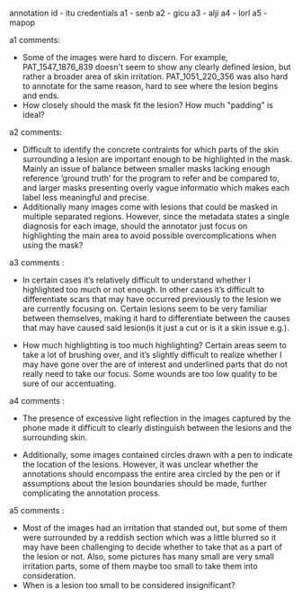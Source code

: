 annotation id - itu credentials
a1 - senb
a2 - gicu
a3 - alji
a4 - lorl
a5 - mapop


a1 comments:

* Some of the images were hard to discern. For example, PAT_1547_1876_839 doesn't seem to show any clearly defined lesion, but rather a broader area of skin irritation. PAT_1051_220_356 was also hard to annotate for the same reason, hard to see where the lesion begins and ends.
* How closely should the mask fit the lesion? How much "padding" is ideal? 


a2 comments:

* Difficult to identify the concrete contraints for which parts of the skin surrounding a lesion are important enough to be highlighted in the mask. Mainly an issue of balance between  smaller masks lacking enough reference ‘ground truth’ for the program to refer and be compared to, and larger masks presenting overly vague informatio which makes each label less meaningful and precise.
* Additionally many images come with lesions that could be masked in multiple separated regions. However, since the metadata states a single diagnosis for each image, should the annotator just focus on highlighting the main area to avoid possible overcomplications when using the mask?

a3 comments : 

* In certain cases it’s relatively difficult to understand whether I highlighted too much or not enough. In other cases it’s difficult to differentiate scars that may have occurred previously to the lesion we are currently focusing on. Certain lesions seem to be very familiar between themselves, making it hard to differentiate between the causes that may have caused said lesion(is it just a cut or is it a skin issue e.g.).

* How much highlighting is too much highlighting? Certain areas seem to take a lot of brushing over, and it’s slightly difficult to realize whether I may have gone over the are of interest and underlined parts that do not really need to take our focus.  Some wounds are too low quality to be sure of our accentuating.

a4 comments :

* The presence of excessive light reflection in the images captured by the phone made it difficult to clearly distinguish between the lesions and the surrounding skin.

* Additionally, some images contained circles drawn with a pen to indicate the location of the lesions. However, it was unclear whether the annotations should encompass the entire area circled by the pen or if assumptions about the lesion boundaries should be made, further complicating the annotation process.

a5 comments :

* Most of the images had an irritation that standed out, but some of them were surrounded by a reddish section which was a little blurred so it may have been challenging to decide whether to take that as a part of the lesion or not. Also, some pictures has many small are very small irritation parts, some of them maybe too small to take them into consideration.
* When is a lesion too small to be considered insignificant?  
